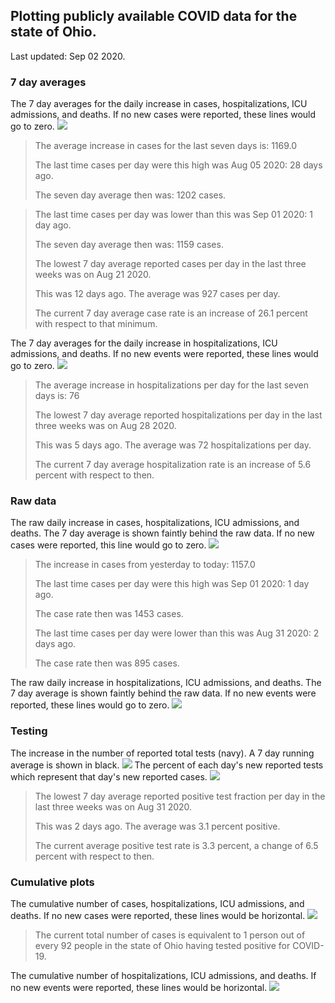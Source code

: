 ## Plotting publicly available COVID data for the state of Ohio. 

Last updated: Sep 02 2020. 

### 7 day averages
The 7 day averages for the daily increase in cases, hospitalizations, ICU admissions, and deaths. If no new cases were reported, these lines would go to zero.
![](7dayaverage_cases.png)

>The average increase in cases for the last seven days is: 1169.0
>
>The last time cases per day were this high was Aug 05 2020: 28 days ago.
>
>The seven day average then was: 1202 cases.

>
>The last time cases per day was lower than this was Sep 01 2020: 1 day ago.
>
>The seven day average then was: 1159 cases.
>
>The lowest 7 day average reported cases per day in the last three weeks was on Aug 21 2020.
>
>This was 12 days ago. The average was 927 cases per day.
>
>The current 7 day average case rate is an increase of 26.1 percent with respect to that minimum.

The 7 day averages for the daily increase in hospitalizations, ICU admissions, and deaths. If no new events were reported, these lines would go to zero.
![](7dayaverage_hospital.png)

>The average increase in hospitalizations per day for the last seven days is: 76
>
>The lowest 7 day average reported hospitalizations per day in the last three weeks was on Aug 28 2020.
>
>This was 5 days ago. The average was 72 hospitalizations per day.
>
>The current 7 day average hospitalization rate is an increase of 5.6 percent with respect to then.

### Raw data
The raw daily increase in cases, hospitalizations, ICU admissions, and deaths. The 7 day average is shown faintly behind the raw data. If no new cases were reported, this line would go to zero.
![](DailyCases.png)

>The increase in cases from yesterday to today: 1157.0 
>
>The last time cases per day were this high was Sep 01 2020: 1 day ago. 
>
>The case rate then was 1453 cases.
>
>The last time cases per day were lower than this was Aug 31 2020: 2 days ago. 
>
>The case rate then was 895 cases.

The raw daily increase in hospitalizations, ICU admissions, and deaths. The 7 day average is shown faintly behind the raw data. If no new events were reported, these lines would go to zero.
![](DailyHospitalizations.png)

### Testing

The increase in the number of reported total tests (navy). A 7 day running average is shown in black.
![](DailyTests.png)
The percent of each day's new reported tests which represent that day's new reported cases.
![](percentpositive_tests.png)

>The lowest 7 day average reported positive test fraction per day in the last three weeks was on Aug 31 2020.
>
>This was 2 days ago. The average was 3.1 percent positive. 
>
>The current average positive test rate is 3.3 percent, a change of 6.5 percent with respect to then. 

### Cumulative plots
The cumulative number of cases, hospitalizations, ICU admissions, and deaths. If no new cases were reported, these lines would be horizontal.
![](Cases.png)

>The current total number of cases is equivalent to 1 person out of every 92 people in the state of Ohio having tested positive for COVID-19.

The cumulative number of hospitalizations, ICU admissions, and deaths. If no new events were reported, these lines would be horizontal.
![](Hospitalizations.png)
